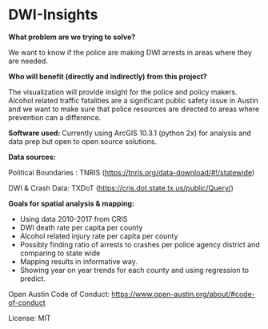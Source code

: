 # DWI-Insights

<b> What problem are we trying to solve? </b>

We want to know if the police are making DWI arrests in areas where they are needed.

<b>Who will benefit (directly and indirectly) from this project?</b>

The visualization will provide insight for the police and policy makers. Alcohol related traffic fatalities are a significant public safety issue in Austin and we want to make sure that police resources are directed to areas where prevention can a difference.

<b> Software used: </b>
Currently using ArcGIS 10.3.1 (python 2x) for analysis and data prep but open to open source solutions.

<b> Data sources: </b>

Political Boundaries : TNRIS (https://tnris.org/data-download/#!/statewide)

DWI & Crash Data: TXDoT (https://cris.dot.state.tx.us/public/Query/)

<b/> Goals for spatial analysis & mapping:</b>

- Using data 2010-2017 from CRIS
- DWI death rate per capita per county
- Alcohol related injury rate per capita per county
- Possibly finding ratio of arrests to crashes per police agency district and comparing to state wide
- Mapping results in informative way.
- Showing year on year trends for each county and using regression to predict.












Open Austin Code of Conduct:
https://www.open-austin.org/about/#code-of-conduct

License: MIT
